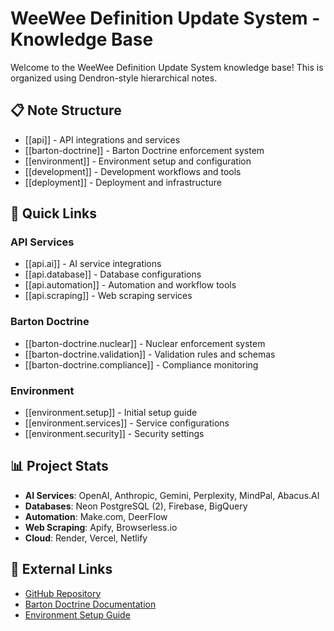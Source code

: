 # WeeWee Definition Update System - Knowledge Base

Welcome to the WeeWee Definition Update System knowledge base! This is organized using Dendron-style hierarchical notes.

## 📋 Note Structure

- [[api]] - API integrations and services
- [[barton-doctrine]] - Barton Doctrine enforcement system
- [[environment]] - Environment setup and configuration
- [[development]] - Development workflows and tools
- [[deployment]] - Deployment and infrastructure

## 🚀 Quick Links

### API Services

- [[api.ai]] - AI service integrations
- [[api.database]] - Database configurations
- [[api.automation]] - Automation and workflow tools
- [[api.scraping]] - Web scraping services

### Barton Doctrine

- [[barton-doctrine.nuclear]] - Nuclear enforcement system
- [[barton-doctrine.validation]] - Validation rules and schemas
- [[barton-doctrine.compliance]] - Compliance monitoring

### Environment

- [[environment.setup]] - Initial setup guide
- [[environment.services]] - Service configurations
- [[environment.security]] - Security settings

## 📊 Project Stats

- **AI Services**: OpenAI, Anthropic, Gemini, Perplexity, MindPal, Abacus.AI
- **Databases**: Neon PostgreSQL (2), Firebase, BigQuery
- **Automation**: Make.com, DeerFlow
- **Web Scraping**: Apify, Browserless.io
- **Cloud**: Render, Vercel, Netlify

## 🔗 External Links

- [GitHub Repository](https://github.com/djb258/weewee-def-update)
- [Barton Doctrine Documentation](../DOCTRINE.md)
- [Environment Setup Guide](../ENVIRONMENT_SETUP.md)
